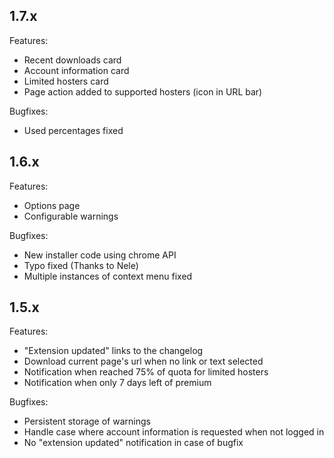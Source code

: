 ## 1.7.x

Features:

 - Recent downloads card
 - Account information card
 - Limited hosters card
 - Page action added to supported hosters (icon in URL bar)

Bugfixes:

 - Used percentages fixed

## 1.6.x

Features:

 - Options page
 - Configurable warnings

Bugfixes:

 - New installer code using chrome API
 - Typo fixed (Thanks to Nele)
 - Multiple instances of context menu fixed

## 1.5.x

Features:

 - "Extension updated" links to the changelog
 - Download current page's url when no link or text selected
 - Notification when reached 75% of quota for limited hosters
 - Notification when only 7 days left of premium

Bugfixes:

 - Persistent storage of warnings
 - Handle case where account information is requested when not logged in
 - No "extension updated" notification in case of bugfix
